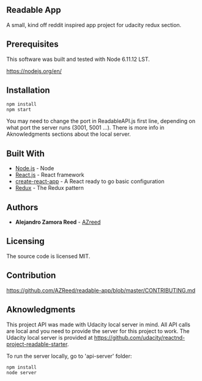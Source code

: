 ## Readable App

A small, kind off reddit inspired app project for udacity redux section.


## Prerequisites

This software was built and tested with Node 6.11.12 LST.

https://nodejs.org/en/


## Installation
```
npm install
npm start
```

You may need to change the port in ReadableAPI.js first line, depending on what port the server runs (3001, 5001 ...).
There is more info in Aknowledgments sections about the local server.


## Built With

* [Node.js](https://nodejs.org/en/) - Node
* [React.js](https://facebook.github.io/react/) - React framework
* [create-react-app](https://github.com/facebookincubator/create-react-app) - A React ready to go basic configuration
* [Redux](http://redux.js.org/) - The Redux pattern


## Authors

* **Alejandro Zamora Reed** - [AZreed](https://github.com/AZReed)


## Licensing

The source code is licensed MIT.


## Contribution

https://github.com/AZReed/readable-app/blob/master/CONTRIBUTING.md


## Aknowledgments

This project API was made with Udacity local server in mind. All API calls are local and you need to provide the server for this project to work.
The Udacity local server is provided at https://github.com/udacity/reactnd-project-readable-starter.

To run the server locally, go to 'api-server' folder:
```
npm install
node server
```